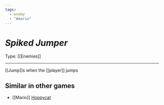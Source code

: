 ```yaml
---
tags:
  - enemy
  - "#mario"
---
```

# _Spiked Jumper_

Type: [[Enemies]]

----


[[Jump]]s when the [[player]] jumps


## Similar in other games

* [[Mario]] [Hoppycat](https://www.mariowiki.com/Hoppycat)